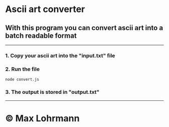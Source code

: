 # Ascii art converter

## With this program you can convert ascii art into a batch readable format

---

### 1. Copy your ascii art into the "input.txt" file
### 2. Run the file
`node convert.js`
### 3. The output is stored in "output.txt"

---
# © Max Lohrmann